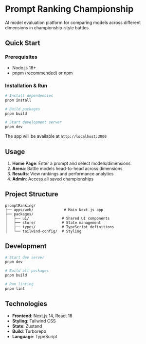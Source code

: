 # Prompt Ranking Championship

AI model evaluation platform for comparing models across different dimensions in championship-style battles.

## Quick Start

### Prerequisites
- Node.js 18+
- pnpm (recommended) or npm

### Installation & Run
```bash
# Install dependencies
pnpm install

# Build packages
pnpm build

# Start development server
pnpm dev
```

The app will be available at `http://localhost:3000`

## Usage

1. **Home Page**: Enter a prompt and select models/dimensions
2. **Arena**: Battle models head-to-head across dimensions
3. **Results**: View rankings and performance analytics
4. **Admin**: Access all saved championships

## Project Structure

```
promptRanking/
├── apps/web/              # Main Next.js app
├── packages/
│   ├── ui/               # Shared UI components
│   ├── store/            # State management
│   ├── types/            # TypeScript definitions
│   └── tailwind-config/  # Styling
```

## Development

```bash
# Start dev server
pnpm dev

# Build all packages
pnpm build

# Run linting
pnpm lint
```

## Technologies

- **Frontend**: Next.js 14, React 18
- **Styling**: Tailwind CSS
- **State**: Zustand
- **Build**: Turborepo
- **Language**: TypeScript
